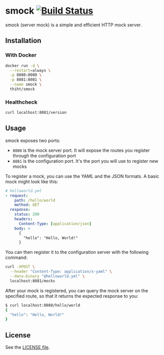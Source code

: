 # smock [![Build Status](https://travis-ci.org/Thiht/smock.svg?branch=master)](https://travis-ci.org/Thiht/smock)

smock (server mock) is a simple and efficient HTTP mock server.

## Installation

### With Docker

```sh
docker run -d \
  --restart=always \
  -p 8080:8080 \
  -p 8081:8081 \
  --name smock \
  thiht/smock
```

### Healthcheck

```sh
curl localhost:8081/version
```

## Usage

smock exposes two ports:

- `8080` is the mock server port. It will expose the routes you register through the configuration port
- `8081` is the configuration port. It's the port you will use to register new mocks

To register a mock, you can use the YAML and the JSON formats. A basic mock might look like this:

```yaml
# helloworld.yml
- request:
    path: /hello/world
    method: GET
  response:
    status: 200
    headers:
      Content-Type: [application/json]
    body: >
      {
        "hello": "Hello, World!"
      }
```

You can then register it to the configuration server with the following command:

```sh
curl -XPOST \
  --header "Content-Type: application/x-yaml" \
  --data-binary "@helloworld.yml" \
  localhost:8081/mocks
```

After your mock is registered, you can query the mock server on the specified route, so that it returns the expected response to you:

```sh
$ curl localhost:8080/hello/world
{
  "hello": "Hello, World!"
}
```

## License

See the [LICENSE file](./LICENSE).
